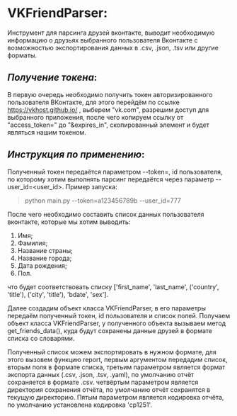 # **VKFriendParser**:
Инструмент для парсинга друзей вконтакте, выводит необходимую информацию о друзьях выбранного 
пользователя Вконтакте с возможностью экспортирования данных в .csv, .json, .tsv или другие форматы.


## _Получение токена_: 

В первую очередь необходимо получить токен авторизированного пользователя ВКонтакте, 
для этого перейдём по ссылке https://vkhost.github.io/ , выберем "vk.com", разрешим доступ
для выбранного приложения, после чего копируем ссылку от "access_token=" до "&expires_in",
скопированный элемент и будет являться нашим токеном.

## _Инструкция по применению_:

Полученный токен передаётся параметром --token=<token>, id пользователя, по которому хотим 
выполнять парсинг передаётся через параметр --user_id=<user_id>. Пример запуска: 
>python main.py --token=a123456789b --user_id=777

После чего необходимо составить список данных пользователя вконтакте, которые мы хотим выводить:
  1. Имя;
  2. Фамилия;
  3. Название страны;
  4. Название города;
  5. Дата рождения;
  6. Пол.

что будет соответствовать списку ['first_name', 'last_name', ('country', 'title'), ('city', 'title'), 'bdate', 'sex'].

Далее создадим объект класса VKFriendParser, в его параметры передаём полученный токен, id пользователя и список полей. Получаем объект класса VKFriendParser, у полученного объекта вызываем метод get_friends_data(), куда будут сохранены данные друзей в формате списка со словарями.

Полученный список можем экспортировать в нужном формате, для этого вызовем функцию report, первым аргументом передадим список, вторым поля в формате списка, третьим параметром является формат экспорта данных (.csv, .json, .tsv, .yaml), по умолчанию отчёт сохраняется в формате .csv. четвёртым параметром является директория сохранения отчёта, по умолчанию отчёт сохранятся в текущую директорию. Пятым параметром является кодировка отчёта, по умолчанию установлена кодировка 'cp1251'.
